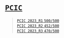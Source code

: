 # [`PCIC`]

> [`PCIC 2023_R1` `500/500`](./2023_R1/)  
> [`PCIC 2023_R2` `452/500`](./2023_R2/)  
> [`PCIC 2023_R3` `470/500`](./2023_R3/)  


[`Codeforces`]: /OJ_ans/cf
[`Zerojudge`]: /OJ_ans/zj
[`PCIC`]: /OJ_ans/PCIC
